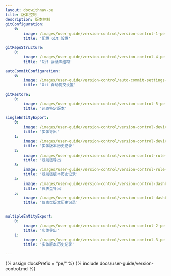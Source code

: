 ```yaml
---
layout: docwithnav-pe
title: 版本控制
description: 版本控制
gitConfiguration:
    0:
        image: /images/user-guide/version-control/version-control-1-pe.png 
        title: '配置 Git 设置'

gitRepoStructure:
    0:
        image: /images/user-guide/version-control/version-control-4-pe.png 
        title: 'Git 存储库结构'

autoCommitConfiguration:
    0:
        image: /images/user-guide/version-control/auto-commit-settings-1-pe.png
        title: 'Git 自动提交设置'

gitRestore:
    0:
        image: /images/user-guide/version-control/version-control-5-pe.png
        title: '还原特定版本'

singleEntityExport:
    0:
        image: /images/user-guide/version-control/version-control-devices-1-pe.png
        title: '实体导出'
    1:
        image: /images/user-guide/version-control/version-control-devices-2-pe.png
        title: '实体版本历史记录' 
    2:
        image: /images/user-guide/version-control/version-control-rule-chain-1-pe.png
        title: '规则链导出'
    3:
        image: /images/user-guide/version-control/version-control-rule-chain-2-pe.png
        title: '规则链版本历史记录'
    4:
        image: /images/user-guide/version-control/version-control-dashboard-1-pe.png
        title: '仪表盘导出'
    5:
        image: /images/user-guide/version-control/version-control-dashboard-2-pe.png
        title: '仪表盘版本历史记录'


multipleEntityExport:
    0:
        image: /images/user-guide/version-control/version-control-2-pe.png
        title: '实体导出'
    1:
        image: /images/user-guide/version-control/version-control-3-pe.png
        title: '实体版本历史记录'

---
```


{% assign docsPrefix = "pe/" %}
{% include docs/user-guide/version-control.md %}